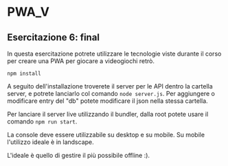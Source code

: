 # PWA_V

## Esercitazione 6: final

In questa esercitazione potrete utilizzare le tecnologie viste durante il corso per creare una PWA per giocare a videogiochi retrò.

`npm install`

A seguito dell'installazione troverete il server per le API dentro la cartella server, e potrete lanciarlo col comando `node server.js`. Per aggiungere o modificare entry del "db" potete modificare il json nella stessa cartella.

Per lanciare il server live utilizzando il bundler, dalla root potete usare il comando `npm run start`.

La console deve essere utilizzabile su desktop e su mobile.
Su mobile l'utilizzo ideale è in landscape.

L'ideale è quello di gestire il più possibile offline :).